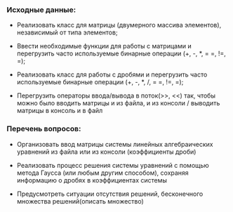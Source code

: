 ### Исходные данные:

- Реализовать класс для матрицы (двумерного массива элементов), независимый от типа элементов;

- Ввести необходимые функции для работы с матрицами и перегрузить часто используемые бинарные операции
(+, -, *, = =, !=, =);
- Реализовать класс для работы с дробями и 
перегрузить часто используемые бинарные операции
(+, -, *, /, = =, !=, =);

- Перегрузить операторы ввода/вывода в поток(>>, <<) так, чтобы можно было вводить матрицы и из файла, 
и из консоли / выводить матрицы в консоль и в файл


### Перечень вопросов:

- Организовать ввод матрицы системы линейных алгебраических уравнений из файла 
или из консоли (коэффициенты дроби)

- Реализовать процесс решения системы уравнений с помощью метода Гаусса (или любым другим способом), 
сохраняя информацию о дробях в коэффициентах системы

- Предусмотреть ситуации отсутствия решений, бесконечного множества решений(описать множество)